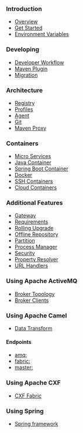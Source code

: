 ### Introduction

* <a href="overview.md">Overview</a>
* <a href="getStarted.md">Get Started</a>
* <a href="environmentVariables.md">Environment Variables</a>

### Developing

* <a href="developer.md">Developer Workflow</a>
* <a href="mavenPlugin.md">Maven Plugin</a>
* <a href="migration.md">Migration</a>

### Architecture

* <a href="registry.md">Registry</a>
* <a href="profiles.md">Profiles</a>
* <a href="agent.md">Agent</a>
* <a href="git.md">Git</a>
* <a href="mavenProxy.md">Maven Proxy</a>

### Containers

* <a href="microServices.md">Micro Services</a>
* <a href="javaContainer.md">Java Container</a>
* <a href="springBootContainer.md">Spring Boot Container</a>
* <a href="docker.md">Docker</a>
* <a href="sshContainers.md">SSH Containers</a>
* <a href="cloudContainers.md">Cloud Containers</a>

### Additional Features

* <a href="gateway.md">Gateway</a>
* <a href="requirements.md">Requirements</a>
* <a href="rollingUpgrade.md">Rolling Upgrade</a>
* <a href="offlineRepo.md">Offline Repository</a>
* <a href="partition.md">Partition</a>
* <a href="processManager.md">Process Manager</a>
* <a href="security.md">Security</a>
* <a href="propertyResolver.md">Property Resolver</a>
* <a href="urlHandlers.md">URL Handlers</a>

### Using Apache ActiveMQ

* <a href="brokerTopology.md">Broker Topology</a>
* <a href="brokerClients.md">Broker Clients</a>

### Using Apache Camel

* <a href="dataTransform.md">Data Transform</a>

#### Endpoints

* <a href="camelEndpointAmq.md">amq:</a>
* <a href="camelEndpointFabric.md">fabric:</a>
* <a href="camelEndpointMaster.md">master:</a>

### Using Apache CXF

* <a href="cxfFabric.md">CXF Fabric</a>

### Using Spring

* <a href="spring.md">Spring framework</a>
